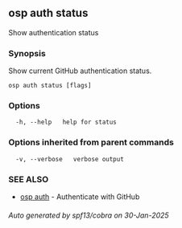 ## osp auth status

Show authentication status

### Synopsis

Show current GitHub authentication status.

```
osp auth status [flags]
```

### Options

```
  -h, --help   help for status
```

### Options inherited from parent commands

```
  -v, --verbose   verbose output
```

### SEE ALSO

* [osp auth](osp_auth.md)	 - Authenticate with GitHub

###### Auto generated by spf13/cobra on 30-Jan-2025
